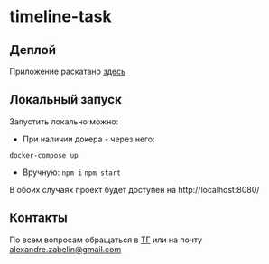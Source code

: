 # timeline-task

## Деплой

Приложение раскатано [здесь](https://alexandr-zabelin.github.io/timeline-task/)

## Локальный запуск

Запустить локально можно:

- При наличии докера - через него:

`docker-compose up`

- Вручную:
  `npm i`
  `npm start`

В обоих случаях проект будет доступен на http://localhost:8080/

## Контакты

По всем вопросам обращаться в [ТГ](https://t.me/AlexandreZabelin) или на почту alexandre.zabelin@gmail.com

